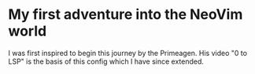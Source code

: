 # My first adventure into the NeoVim world

I was first inspired to begin this journey by the Primeagen. His video "0 to LSP" is the basis of this config which I have since extended.
